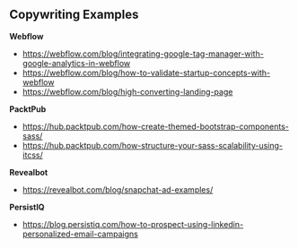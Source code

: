 ## Copywriting Examples

**Webflow**

- https://webflow.com/blog/integrating-google-tag-manager-with-google-analytics-in-webflow
- https://webflow.com/blog/how-to-validate-startup-concepts-with-webflow
- https://webflow.com/blog/high-converting-landing-page

**PacktPub**

- https://hub.packtpub.com/how-create-themed-bootstrap-components-sass/
- https://hub.packtpub.com/how-structure-your-sass-scalability-using-itcss/

**Revealbot**

- https://revealbot.com/blog/snapchat-ad-examples/

**PersistIQ**

- https://blog.persistiq.com/how-to-prospect-using-linkedin-personalized-email-campaigns
